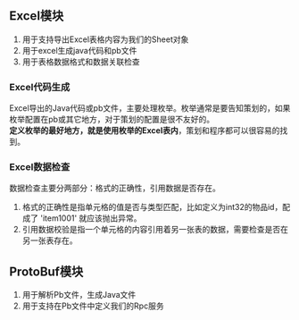 
## Excel模块

1. 用于支持导出Excel表格内容为我们的Sheet对象
2. 用于excel生成java代码和pb文件
3. 用于表格数据格式和数据关联检查

### Excel代码生成

Excel导出的Java代码或pb文件，主要处理枚举。枚举通常是要告知策划的，如果枚举配置在pb或其它地方，对于策划的配置是很不友好的。  
**定义枚举的最好地方，就是使用枚举的Excel表内**，策划和程序都可以很容易的找到。

### Excel数据检查

数据检查主要分两部分：格式的正确性，引用数据是否存在。

1. 格式的正确性是指单元格的值是否与类型匹配，比如定义为int32的物品id，配成了 'item1001' 就应该抛出异常。
2. 引用数据校验是指一个单元格的内容引用着另一张表的数据，需要检查是否在另一张表存在。


## ProtoBuf模块

1. 用于解析Pb文件，生成Java文件
2. 用于支持在Pb文件中定义我们的Rpc服务